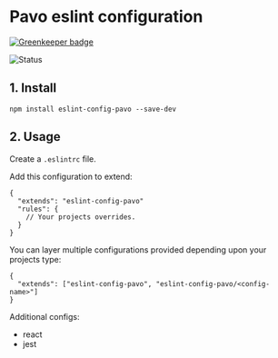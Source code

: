 # Pavo eslint configuration

[![Greenkeeper badge](https://badges.greenkeeper.io/jamiemagique/eslint-config-pavo.svg)](https://greenkeeper.io/)

![Status](https://david-dm.org/jamiemagique/eslint-config-pavo.svg)

## 1. Install

```
npm install eslint-config-pavo --save-dev
```

## 2. Usage

Create a `.eslintrc` file.

Add this configuration to extend:

```
{
  "extends": "eslint-config-pavo"
  "rules": {
    // Your projects overrides.
  }
}
```

You can layer multiple configurations provided depending upon your projects type:

```
{
  "extends": ["eslint-config-pavo", "eslint-config-pavo/<config-name>"]
}
```

Additional configs:

* react
* jest
